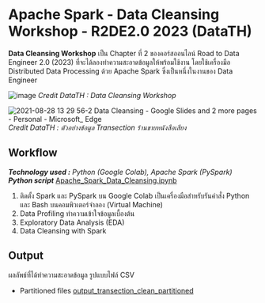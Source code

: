 # Apache Spark - Data Cleansing Workshop - R2DE2.0 2023 (DataTH)
**Data Cleansing Workshop** เป็น Chapter ที่ 2 ของคอร์สออนไลน์ Road to Data Engineer 2.0 (2023) ที่จะได้ลองทำความสะอาดข้อมูลให้พร้อมใช้งาน โดยใช้เครื่องมือ Distributed Data Processing ด้วย Apache Spark ซึ่งเป็นหนึ่งในงานของ Data Engineer

![image](https://github.com/suben-mk/Apache-Spark-Data-Cleansing-R2DE2.0/assets/89971741/4e3a67fa-177f-455b-a935-8b9d6c200eab)
_Credit DataTH : Data Cleansing Workshop_

![2021-08-28 13 29 56-2 Data Cleansing - Google Slides and 2 more pages - Personal - Microsoft_ Edge](https://github.com/suben-mk/Apache-Spark-Data-Cleansing-R2DE2.0/assets/89971741/7367f770-babc-47d1-928f-bbcfd7493f72)
_Credit DataTH : ตัวอย่างข้อมูล Transection ร้านขายหนังสือเสียง_

## Workflow
_**Technology used :** Python (Google Colab), Apache Spark (PySpark)_\
_**Python script**_ [Apache_Spark_Data_Cleansing.ipynb](https://github.com/suben-mk/Apache-Spark-Data-Cleansing-R2DE2.0/blob/main/Apache_Spark_Data_Cleansing.ipynb)
1. ติดตั้ง Spark และ PySpark บน Google Colab เป็นเครื่องมือสำหรับรันคำสั่ง Python และ Bash บนคอมพิวเตอร์จำลอง (Virtual Machine)
2. Data Profiling ทำความเข้าใจข้อมูลเบื้องต้น
3. Exploratory Data Analysis (EDA)
4. Data Cleansing with Spark

## Output
ผลลัพธ์ที่ได้ทำความสะอาดข้อมูล รูปแบบไฟล์ CSV
* Partitioned files [output_transection_clean_partitioned](https://github.com/suben-mk/Apache-Spark-Data-Cleansing-R2DE2.0/tree/main/output_transection_clean_partitioned)
